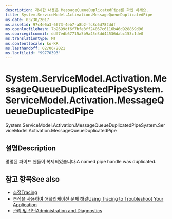 ```yaml
---
description: 자세한 내용은 MessageQueueDuplicatedPipe를 확인 하세요.
title: System.ServiceModel.Activation.MessageQueueDuplicatedPipe
ms.date: 03/30/2017
ms.assetid: 97c4e6a3-6673-4eb7-a8b2-fc8c6d782ddf
ms.openlocfilehash: 7b2699df6f7bfe3ff24067c6116b46d928869d96
ms.sourcegitcommit: ddf7edb67715a5b9a45e3dd44536dabc153c1de0
ms.translationtype: MT
ms.contentlocale: ko-KR
ms.lasthandoff: 02/06/2021
ms.locfileid: "99770393"
---
```

# <a name="systemservicemodelactivationmessagequeueduplicatedpipe"></a><span data-ttu-id="7c3d7-103">System.ServiceModel.Activation.MessageQueueDuplicatedPipe</span><span class="sxs-lookup"><span data-stu-id="7c3d7-103">System.ServiceModel.Activation.MessageQueueDuplicatedPipe</span></span>

<span data-ttu-id="7c3d7-104">System.ServiceModel.Activation.MessageQueueDuplicatedPipe</span><span class="sxs-lookup"><span data-stu-id="7c3d7-104">System.ServiceModel.Activation.MessageQueueDuplicatedPipe</span></span>  
  
## <a name="description"></a><span data-ttu-id="7c3d7-105">설명</span><span class="sxs-lookup"><span data-stu-id="7c3d7-105">Description</span></span>  

 <span data-ttu-id="7c3d7-106">명명된 파이프 핸들이 복제되었습니다.</span><span class="sxs-lookup"><span data-stu-id="7c3d7-106">A named pipe handle was duplicated.</span></span>  
  
## <a name="see-also"></a><span data-ttu-id="7c3d7-107">참고 항목</span><span class="sxs-lookup"><span data-stu-id="7c3d7-107">See also</span></span>

- [<span data-ttu-id="7c3d7-108">추적</span><span class="sxs-lookup"><span data-stu-id="7c3d7-108">Tracing</span></span>](index.md)
- [<span data-ttu-id="7c3d7-109">추적을 사용하여 애플리케이션 문제 해결</span><span class="sxs-lookup"><span data-stu-id="7c3d7-109">Using Tracing to Troubleshoot Your Application</span></span>](using-tracing-to-troubleshoot-your-application.md)
- [<span data-ttu-id="7c3d7-110">관리 및 진단</span><span class="sxs-lookup"><span data-stu-id="7c3d7-110">Administration and Diagnostics</span></span>](../index.md)

